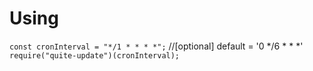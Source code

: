 # Using

`const cronInterval = "*/1 * * * *";` //[optional] default = '0 */6 * * *'  
`require("quite-update")(cronInterval);`
